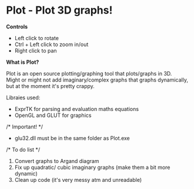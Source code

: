 Plot - Plot 3D graphs!
====

<strong>Controls</strong><br/>
- Left click to rotate
- Ctrl + Left click to zoom in/out
- Right click to pan

<strong>What is Plot?</strong><br/>

Plot is an open source plotting/graphing tool that plots/graphs in 3D. <br/>
Might or might not add imaginary/complex graphs that graphs dynamically, but at the moment it's pretty crappy.

Libraies used:
  - ExprTK for parsing and evaluation maths equations
  - OpenGL and GLUT for graphics
  
/* Important! */ <br/>
  - glu32.dll must be in the same folder as Plot.exe

/* To do list */ <br/>
1. Convert graphs to Argand diagram <br/>
2. Fix up quadratic/ cubic imaginary graphs (make them a bit more dynamic) <br/>
3. Clean up code (it's very messy atm and unreadable) <br/>
